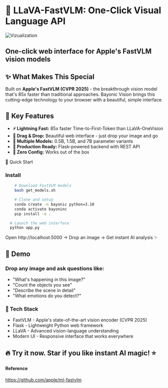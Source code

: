 # 🚀 LLaVA-FastVLM: One-Click Visual Language API
![Vizualization](https://github.com/Shohruh72/FastVLM/blob/main/static/demo.gif)

## One-click web interface for Apple's FastVLM vision models

## ✨ What Makes This Special
Built on **Apple's FastVLM (CVPR 2025)** - the breakthrough vision model that's 85x faster than traditional approaches. Bayonic Vision brings this cutting-edge technology to your browser with a beautiful, simple interface.


## 🎯 Key Features

* **⚡ Lightning Fast:** 85x faster Time-to-First-Token than LLaVA-OneVision
* **🎨 Drag & Drop:** Beautiful web interface - just drop your image and go
* **🧠 Multiple Models:** 0.5B, 1.5B, and 7B parameter variants
* **📱 Production Ready:** Flask-powered backend with REST API
* **🔧 Zero Config:** Works out of the box

🚀 Quick Start

### Install


```bash
    # Download FastVLM models
    bash get_models.sh
```

``` bash
    # Clone and setup
    conda create -n bayonic python=3.10
    conda activate bayoninc
    pip install -e .
```

```bash 
  # Launch the web interface
  python app.py
```

Open http://localhost:5000 → Drop an image → Get instant AI analysis ✨

## 🎪 Demo
### Drop any image and ask questions like:

* "What's happening in this image?"
* "Count the objects you see"
* "Describe the scene in detail"
* "What emotions do you detect?"

### 🔧 Tech Stack

* FastVLM - Apple's state-of-the-art vision encoder (CVPR 2025)
* Flask - Lightweight Python web framework
* LLaVA - Advanced vision-language understanding
* Modern UI - Responsive interface that works everywhere


## 🔥 Try it now. Star if you like instant AI magic! ⭐️

#### Reference
https://github.com/apple/ml-fastvlm
